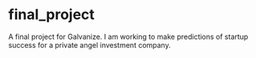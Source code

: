 # final_project
A final project for Galvanize. I am working to make predictions of startup success for a private angel investment company.
